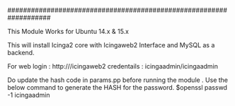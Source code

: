 ###################################################################

This Module Works for Ubuntu 14.x & 15.x

This will install Icinga2 core with Icingaweb2 Interface and MySQL as a backend.

For web login : http://<hostip>/icingaweb2
credentails : icingaadmin/icingaadmin

Do update the hash code in params.pp before running the module . Use the below command to generate the HASH for the password.
$openssl passwd -1 icingaadmin

